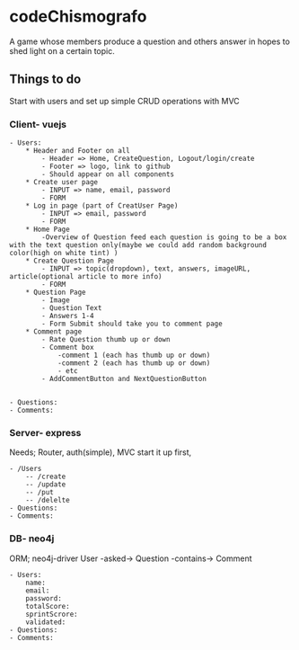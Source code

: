 # codeChismografo
A game whose members produce a question and others answer in hopes to shed light on a certain topic.


## Things to do
Start with users and set up simple CRUD operations with MVC

### Client- vuejs

    - Users: 
        * Header and Footer on all 
            - Header => Home, CreateQuestion, Logout/login/create
            - Footer => logo, link to github
            - Should appear on all components
        * Create user page
            - INPUT => name, email, password 
            - FORM
        * Log in page (part of CreatUser Page)
            - INPUT => email, password
            - FORM
        * Home Page
            -Overview of Question feed each question is going to be a box with the text question only(maybe we could add random background color(high on white tint) )
        * Create Question Page
            - INPUT => topic(dropdown), text, answers, imageURL, article(optional article to more info)
            - FORM  
        * Question Page 
            - Image
            - Question Text 
            - Answers 1-4
            - Form Submit should take you to comment page
        * Comment page
            - Rate Question thumb up or down
            - Comment box 
                -comment 1 (each has thumb up or down)
                -comment 2 (each has thumb up or down)
                - etc
            - AddCommentButton and NextQuestionButton
        

    - Questions: 
    - Comments: 


### Server- express
Needs; Router, auth(simple), MVC start it up first, 

    - /Users
        -- /create
        -- /update
        -- /put
        -- /delelte
    - Questions: 
    - Comments: 

### DB- neo4j 
ORM; neo4j-driver
User -asked-> Question -contains-> Comment    

    - Users: 
        name:
        email:
        password:
        totalScore:
        sprintScrore:
        validated:
    - Questions: 
    - Comments: 

